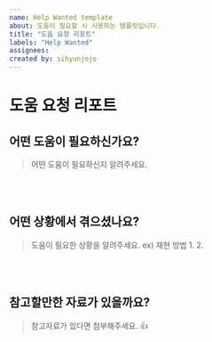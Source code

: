 ```yaml
---
name: Help Wanted template
about: 도움이 필요할 시 사용하는 템플릿입니다.
title: "도움 요청 리포트"
labels: "Help Wanted"
assignees:
created by: sihyunjojo
---
```


# 도움 요청 리포트

## 어떤 도움이 필요하신가요?
> 어떤 도움이 필요하신지 알려주세요.
<!-- 아래 작성 -->



<br><br>
## 어떤 상황에서 겪으셨나요?
> 도움이 필요한 상황을 알려주세요. 
> ex) 재현 방법
> 1.
> 2.
<!-- 아래 작성 -->



<br><br>
## 참고할만한 자료가 있을까요?
> 참고자료가 있다면 첨부해주세요. 👍
<!-- 아래 작성 -->



<br><br><br>
